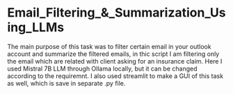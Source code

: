 # Email_Filtering_&_Summarization_Using_LLMs
The main purpose of this task was to filter certain email in your outlook account and summarize the filtered emails, in thic script I am filtering only the email which are related with client asking for an insurance claim. Here I used Mistral 7B LLM through Ollama locally, but it can be changed according to the requiremnt.
I also used streamlit to make a GUI of this task as well, which is save in separate .py file.
